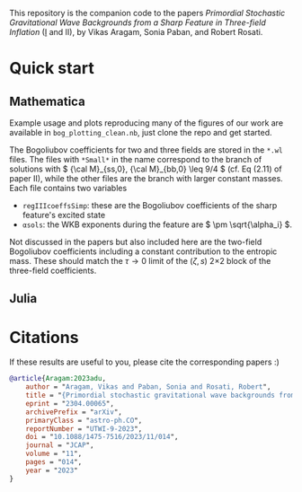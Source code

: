 This repository is the companion code to the papers *Primordial Stochastic Gravitational Wave Backgrounds from a Sharp Feature in Three-field Inflation* ([I](https://arxiv.org/abs/2304.00065) and II), by Vikas Aragam, Sonia Paban, and Robert Rosati.


# Quick start

## Mathematica

Example usage and plots reproducing many of the figures of our work are available in `bog_plotting_clean.nb`, just clone the repo and get started.

The Bogoliubov coefficients for two and three fields are stored in the `*.wl` files. The files with `*Small*` in the name correspond to the branch of solutions with $` {\cal M}_{ss,0}, {\cal M}_{bb,0} \leq 9/4 `$ (cf. Eq (2.11) of paper II), while the other files are the branch with larger constant masses. Each file contains two variables

  - `regIIIcoeffsSimp`: these are the Bogoliubov coefficients of the sharp feature's excited state
  - `αsols`: the WKB exponents during the feature are $` \pm \sqrt{\alpha_i} `$.

Not discussed in the papers but also included here are the two-field Bogoliubov coefficients including a constant contribution to the entropic mass. These should match the $` \tau \rightarrow 0 `$ limit of the $`(\zeta, s)`$ 2$`\times`$2 block of the three-field coefficients.

## Julia


# Citations
If these results are useful to you, please cite the corresponding papers :)

```bibtex
@article{Aragam:2023adu,
    author = "Aragam, Vikas and Paban, Sonia and Rosati, Robert",
    title = "{Primordial stochastic gravitational wave backgrounds from a sharp feature in three-field inflation. Part~I. The radiation era}",
    eprint = "2304.00065",
    archivePrefix = "arXiv",
    primaryClass = "astro-ph.CO",
    reportNumber = "UTWI-9-2023",
    doi = "10.1088/1475-7516/2023/11/014",
    journal = "JCAP",
    volume = "11",
    pages = "014",
    year = "2023"
}
```
